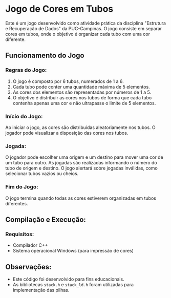 # Jogo de Cores em Tubos

Este é um jogo desenvolvido como atividade prática da disciplina "Estrutura e Recuperação de Dados" da PUC-Campinas. O jogo consiste em separar cores em tubos, onde o objetivo é organizar cada tubo com uma cor diferente.

## Funcionamento do Jogo

### Regras do Jogo:
1. O jogo é composto por 6 tubos, numerados de 1 a 6.
2. Cada tubo pode conter uma quantidade máxima de 5 elementos.
3. As cores dos elementos são representadas por números de 1 a 5.
4. O objetivo é distribuir as cores nos tubos de forma que cada tubo contenha apenas uma cor e não ultrapasse o limite de 5 elementos.

### Início do Jogo:
Ao iniciar o jogo, as cores são distribuídas aleatoriamente nos tubos. O jogador pode visualizar a disposição das cores nos tubos.

### Jogada:
O jogador pode escolher uma origem e um destino para mover uma cor de um tubo para outro. As jogadas são realizadas informando o número do tubo de origem e destino. O jogo alertará sobre jogadas inválidas, como selecionar tubos vazios ou cheios.

### Fim do Jogo:
O jogo termina quando todas as cores estiverem organizadas em tubos diferentes.

## Compilação e Execução:

### Requisitos:
- Compilador C++
- Sistema operacional Windows (para impressão de cores)

## Observações:
- Este código foi desenvolvido para fins educacionais.
- As bibliotecas `stack.h` e `stack_ld.h` foram utilizadas para implementação das pilhas.

